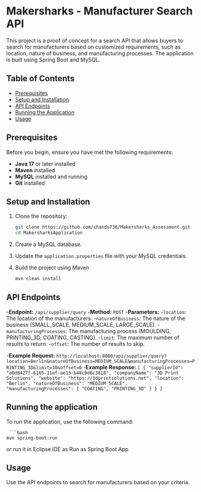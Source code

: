 # Makersharks - Manufacturer Search API

This project is a proof of concept for a search API that allows buyers to search for manufacturers based on customized requirements, such as location, nature of business, and manufacturing processes. The application is built using Spring Boot and MySQL.

## Table of Contents

- [Prerequisites](#prerequisites)
- [Setup and Installation](#setup-and-installation)
- [API Endpoints](#api-endpoints)
- [Running the Application](#running-the-application)
- [Usage](#usage)

## Prerequisites

Before you begin, ensure you have met the following requirements:

- **Java 17** or later installed
- **Maven** installed
- **MySQL** installed and running
- **Git** installed

## Setup and Installation

1. Clone the repository:

   ```bash
   git clone https://github.com/chandu736/Makersharks_Assessment.git
   cd MakersharksApplication

2. Create a MySQL database.
3. Update the `application.properties` file with your MySQL credentials.
4. Build the project using Maven

   ```bash
   mvn clean install
## API Endpoints
 -**Endpoint:** `/api/supplier/query` 
 -**Method:** `POST`
 -**Parameters:** 
   -`location`: The location of the manufacturers.
   -`natureOfBusiness`: The nature of the business (SMALL_SCALE, MEDIUM_SCALE, LARGE_SCALE).
   -`manufacturingProcesses`: The manufacturing process (MOULDING, PRINTING_3D, COATING, CASTING).
   -`limit`: The maximum number of results to return.
   -`offset`: The number of results to skip.

   -**Example Request:** `http://localhost:8080/api/supplier/query?location=Berlin&natureOfBusiness=MEDIUM_SCALE&manufacturingProcesses=PRINTING_3D&limit=10&offset=0`
   -**Example Response:** 
   `[
    {
        "supplierId": "a0d8427f-6165-11ef-ae15-b48c9d6c3818",
        "companyName": "3D Print Solutions",
        "website": "https://3dprintsolutions.net",
        "location": "Berlin",
        "natureOfBusiness": "MEDIUM_SCALE",
        "manufacturingProcesses": [
            "COATING",
            "PRINTING_3D"
        ]
    }
]`

 ## Running the application
 To run the application, use the following command:

     ```bash
    mvn spring-boot:run
or run it in Eclipse IDE as Run as Spring Boot App
## Usage
Use the API endpoints to search for manufacturers based on your criteria.
